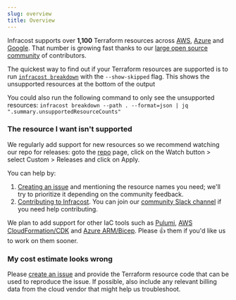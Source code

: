 ```yaml
---
slug: overview
title: Overview
---
```


Infracost supports over **1,100** Terraform resources across [AWS](/docs/supported_resources/aws), [Azure](/docs/supported_resources/azure) and [Google](/docs/supported_resources/google). That number is growing fast thanks to our [large open source community](https://github.com/infracost/infracost/#community-and-contributing) of contributors.

The quickest way to find out if your Terraform resources are supported is to run [`infracost breakdown`](/docs#usage) with the `--show-skipped` flag. This shows the unsupported resources at the bottom of the output

You could also run the following command to only see the unsupported resources:
`infracost breakdown --path . --format=json | jq ".summary.unsupportedResourceCounts"`

### The resource I want isn't supported

We regularly add support for new resources so we recommend watching our repo for releases: goto the [repo](https://github.com/infracost/infracost) page, click on the Watch button > select Custom > Releases and click on Apply.

You can help by:
1. [Creating an issue](https://github.com/infracost/infracost/issues/new/choose) and mentioning the resource names you need; we'll try to prioritize it depending on the community feedback.
2. [Contributing to Infracost](https://github.com/infracost/infracost#contributing). You can join our [community Slack channel](https://www.infracost.io/community-chat) if you need help contributing.

We plan to add support for other IaC tools such as [Pulumi](https://github.com/infracost/infracost/issues/187), [AWS CloudFormation/CDK](https://github.com/infracost/infracost/issues/190) and [Azure ARM/Bicep](https://github.com/infracost/infracost/issues/812). Please 👍 them if you'd like us to work on them sooner.

### My cost estimate looks wrong

Please [create an issue](https://github.com/infracost/infracost/issues/new/choose) and provide the Terraform resource code that can be used to reproduce the issue. If possible, also include any relevant billing data from the cloud vendor that might help us troubleshoot.

